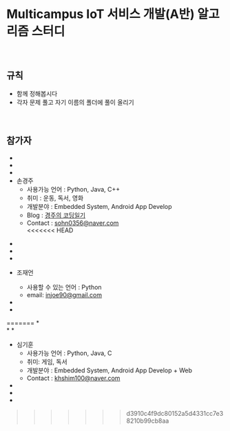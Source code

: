 # Multicampus IoT 서비스 개발(A반) 알고리즘 스터디

　

## 규칙

* 함께 정해봅시다
*  각자 문제 풀고 자기 이름의 폴더에 풀이 올리기

　

## 참가자

* 
*  
*  
* 손경주
  * 사용가능 언어 : Python, Java, C++
  * 취미 : 운동, 독서, 영화
  * 개발분야 : Embedded System, Android App Develop
  * Blog : [경주의 코딩일기](https://sohn0356-git.github.io)
  * Contact : sohn0356@naver.com  
<<<<<<< HEAD

- 

- 

- 
- 조재언
  - 사용할 수 있는 언어 : Python
  - email: injoe90@gmail.com

- 

- 
=======
*  
*
*
* 심기훈
  * 사용가능 언어 : Python, Java, C
  * 취미: 게임, 독서
  * 개발분야 : Embedded System, Android App Develop + Web
  * Contact : khshim100@naver.com
*
*
*
>>>>>>> d3910c4f9dc80152a5d4331cc7e38210b99cb8aa
